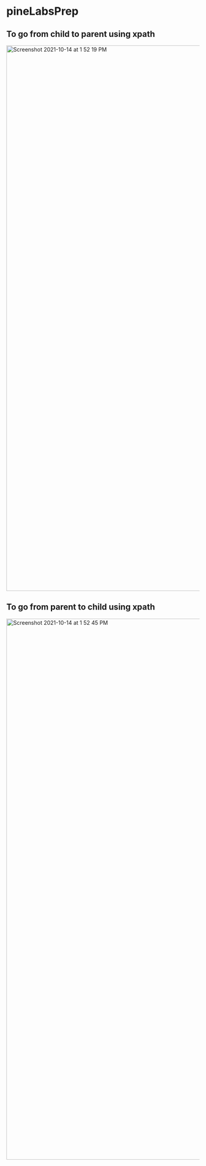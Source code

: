 # pineLabsPrep

## To go from child to parent using xpath
<img width="1421" alt="Screenshot 2021-10-14 at 1 52 19 PM" src="https://user-images.githubusercontent.com/85623711/137284090-3fe16ef5-0faf-437f-ad54-11065df1edb7.png">

## To go from parent to child using xpath
<img width="1409" alt="Screenshot 2021-10-14 at 1 52 45 PM" src="https://user-images.githubusercontent.com/85623711/137284453-a81b3ac7-1a88-4f20-ba7b-5cb447e9e395.png">
